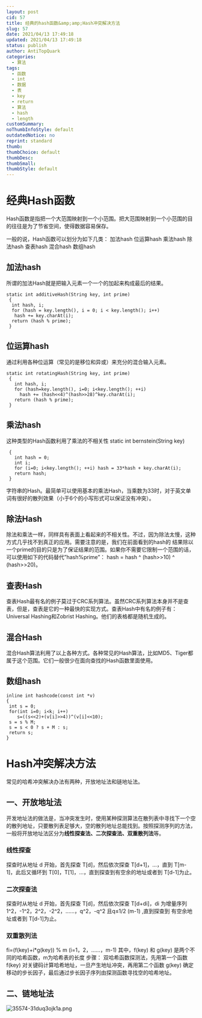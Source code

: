 ```yaml
---
layout: post
cid: 57
title: 经典的hash函数&amp;amp;Hash冲突解决方法
slug: 57
date: 2021/04/13 17:49:18
updated: 2021/04/13 17:49:18
status: publish
author: AntiTopQuark
categories: 
  - 算法
tags: 
  - 函数
  - int
  - 数据
  - 表
  - key
  - return
  - 算法
  - hash
  - length
customSummary: 
noThumbInfoStyle: default
outdatedNotice: no
reprint: standard
thumb: 
thumbChoice: default
thumbDesc: 
thumbSmall: 
thumbStyle: default
---
```




<!-- index-menu -->
# 经典Hash函数
Hash函数是指把一个大范围映射到一个小范围。把大范围映射到一个小范围的目的往往是为了节省空间，使得数据容易保存。

一般的说，Hash函数可以划分为如下几类：
加法hash 位运算hash 乘法hash 除法hash 查表hash 混合hash 数组hash

## 加法hash
所谓的加法Hash就是把输入元素一个一个的加起来构成最后的结果。

    static int additiveHash(String key, int prime)
     {
      int hash, i;
      for (hash = key.length(), i = 0; i < key.length(); i++)
       hash += key.charAt(i);
      return (hash % prime);
     }
## 位运算hash
通过利用各种位运算（常见的是移位和异或）来充分的混合输入元素。

    static int rotatingHash(String key, int prime)
     {
       int hash, i;
       for (hash=key.length(), i=0; i<key.length(); ++i)
         hash += (hash<<4)^(hash>>28)^key.charAt(i);
       return (hash % prime);
     }

## 乘法hash
这种类型的Hash函数利用了乘法的不相关性
static int bernstein(String key)

     {
       int hash = 0;
       int i;
       for (i=0; i<key.length(); ++i) hash = 33*hash + key.charAt(i);
       return hash;
     }
字符串的Hash。最简单可以使用基本的乘法Hash，当乘数为33时，对于英文单词有很好的散列效果（小于6个的小写形式可以保证没有冲突）。
## 除法Hash
除法和乘法一样，同样具有表面上看起来的不相关性。不过，因为除法太慢，这种方式几乎找不到真正的应用。需要注意的是，我们在前面看到的hash的 结果除以一个prime的目的只是为了保证结果的范围。如果你不需要它限制一个范围的话，可以使用如下的代码替代”hash%prime”： hash = hash ^ (hash>>10) ^ (hash>>20)。

## 查表Hash
查表Hash最有名的例子莫过于CRC系列算法。虽然CRC系列算法本身并不是查表，但是，查表是它的一种最快的实现方式。查表Hash中有名的例子有：Universal Hashing和Zobrist Hashing。他们的表格都是随机生成的。

## 混合Hash
混合Hash算法利用了以上各种方式。各种常见的Hash算法，比如MD5、Tiger都属于这个范围。它们一般很少在面向查找的Hash函数里面使用。

## 数组hash

    inline int hashcode(const int *v)
    {
     int s = 0;
     for(int i=0; i<k; i++)
        s=((s<<2)+(v[i]>>4))^(v[i]<<10);
     s = s % M;
     s = s < 0 ? s + M : s;
     return s;
    }
# Hash冲突解决方法
常见的哈希冲突解决办法有两种，开放地址法和链地址法。
## 一、开放地址法
开发地址法的做法是，当冲突发生时，使用某种探测算法在散列表中寻找下一个空的散列地址，只要散列表足够大，空的散列地址总能找到。按照探测序列的方法，一般将开放地址法区分为**线性探查法、二次探查法、双重散列法**等。
### 线性探查
探查时从地址 d 开始，首先探查 T[d]，然后依次探查 T[d+1]，…，直到 T[m-1]，此后又循环到 T[0]，T[1]，…，直到探查到有空余的地址或者到 T[d-1]为止。
### 二次探查法
探查时从地址 d 开始，首先探查 T[d]，然后依次探查 T[d+di]，di 为增量序列1^2，-1^2，2^2，-2^2，……，q^2，-q^2 且q≤1/2 (m-1) ,直到探查到 有空余地址或者到 T[d-1]为止。
### 双重散列法
fi=(f(key)+i*g(key)) % m (i=1，2，……，m-1)
其中，f(key) 和 g(key) 是两个不同的哈希函数，m为哈希表的长度
步骤：
双哈希函数探测法，先用第一个函数 f(key) 对关键码计算哈希地址，一旦产生地址冲突，再用第二个函数 g(key) 确定移动的步长因子，最后通过步长因子序列由探测函数寻找空的哈希地址。

## 二、链地址法
![35574-31duq3ojk1a.png](http://www.sukidesu.top/usr/uploads/2020/03/1738397213.png)



